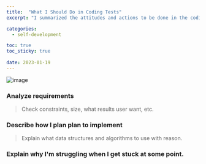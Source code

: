 ```yaml
---
title:  "What I Should Do in Coding Tests"
excerpt: "I summarized the attitudes and actions to be done in the coding test in three ways."

categories:
  - self-development

toc: true
toc_sticky: true
 
date: 2023-01-19
---
```


![image](https://i.imgur.com/FTkF3cp.jpg)

### Analyze requirements   
> Check constraints, size, what results user want, etc.



### Describe how I plan plan to implement   
> Explain what data structures and algorithms to use with reason.


### Explain why I'm struggling when I get stuck at some point.
